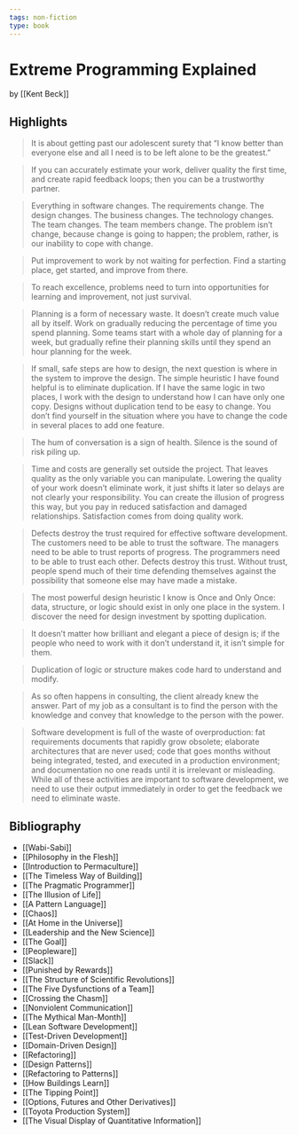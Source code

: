 ```yaml
---
tags: non-fiction
type: book
---
```


# Extreme Programming Explained
by [[Kent Beck]]

## Highlights
> It is about getting past our adolescent surety that “I know better than everyone else and all I need is to be left alone to be the greatest.”

> If you can accurately estimate your work, deliver quality the first time, and create rapid feedback loops; then you can be a trustworthy partner.

> Everything in software changes. The requirements change. The design changes. The business changes. The technology changes. The team changes. The team members change. The problem isn’t change, because change is going to happen; the problem, rather, is our inability to cope with change.

> Put improvement to work by not waiting for perfection. Find a starting place, get started, and improve from there.

> To reach excellence, problems need to turn into opportunities for learning and improvement, not just survival.

> Planning is a form of necessary waste. It doesn’t create much value all by itself. Work on gradually reducing the percentage of time you spend planning. Some teams start with a whole day of planning for a week, but gradually refine their planning skills until they spend an hour planning for the week.

> If small, safe steps are how to design, the next question is where in the system to improve the design. The simple heuristic I have found helpful is to eliminate duplication. If I have the same logic in two places, I work with the design to understand how I can have only one copy. Designs without duplication tend to be easy to change. You don’t find yourself in the situation where you have to change the code in several places to add one feature.

> The hum of conversation is a sign of health. Silence is the sound of risk piling up.

> Time and costs are generally set outside the project. That leaves quality as the only variable you can manipulate. Lowering the quality of your work doesn’t eliminate work, it just shifts it later so delays are not clearly your responsibility. You can create the illusion of progress this way, but you pay in reduced satisfaction and damaged relationships. Satisfaction comes from doing quality work.

> Defects destroy the trust required for effective software development. The customers need to be able to trust the software. The managers need to be able to trust reports of progress. The programmers need to be able to trust each other. Defects destroy this trust. Without trust, people spend much of their time defending themselves against the possibility that someone else may have made a mistake.

> The most powerful design heuristic I know is Once and Only Once: data, structure, or logic should exist in only one place in the system. I discover the need for design investment by spotting duplication.

> It doesn’t matter how brilliant and elegant a piece of design is; if the people who need to work with it don’t understand it, it isn’t simple for them.

> Duplication of logic or structure makes code hard to understand and modify.

> As so often happens in consulting, the client already knew the answer. Part of my job as a consultant is to find the person with the knowledge and convey that knowledge to the person with the power.

> Software development is full of the waste of overproduction: fat requirements documents that rapidly grow obsolete; elaborate architectures that are never used; code that goes months without being integrated, tested, and executed in a production environment; and documentation no one reads until it is irrelevant or misleading. While all of these activities are important to software development, we need to use their output immediately in order to get the feedback we need to eliminate waste.


## Bibliography
* [[Wabi-Sabi]]
* [[Philosophy in the Flesh]]
* [[Introduction to Permaculture]]
* [[The Timeless Way of Building]]
* [[The Pragmatic Programmer]]
* [[The Illusion of Life]]
* [[A Pattern Language]]
* [[Chaos]]
* [[At Home in the Universe]]
* [[Leadership and the New Science]]
* [[The Goal]]
* [[Peopleware]]
* [[Slack]]
* [[Punished by Rewards]]
* [[The Structure of Scientific Revolutions]]
* [[The Five Dysfunctions of a Team]]
* [[Crossing the Chasm]]
* [[Nonviolent Communication]]
* [[The Mythical Man-Month]]
* [[Lean Software Development]]
* [[Test-Driven Development]]
* [[Domain-Driven Design]]
* [[Refactoring]]
* [[Design Patterns]]
* [[Refactoring to Patterns]]
* [[How Buildings Learn]]
* [[The Tipping Point]]
* [[Options, Futures and Other Derivatives]]
* [[Toyota Production System]]
* [[The Visual Display of Quantitative Information]]